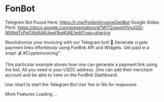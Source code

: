 # FonBot
Telegram Bot Found Here: https://t.me/FonbnkInvoiceGenBot
Google Slides Pitch: https://docs.google.com/presentation/d/1WTQJwxhHVyJIZQ-N5INdTcPqCtllzKdAUewt1bqKtAE/edit?usp=sharing

Revolutionize your invoicing with our Telegram bot! 🚀 Generate crypto payment links effortlessly using FonBnk API and Widgets. Get paid in a snap! 💰 #CryptoInvoicing"

This particular example shows how one can generate a payment link using the bot.
All you need is your USDC address.
One can add their merchant account and be able to view on the FonBnk Dashboard.



Use /start to start the Telegram Bot 
Use Yes or No for responses 

More Features Loading ... 
